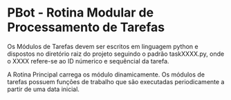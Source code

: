 # PBot - Rotina Modular de Processamento de Tarefas

Os Módulos de Tarefas devem ser escritos em linguagem python e dispostos no diretório raiz do projeto seguindo o padrão taskXXXX.py, onde o XXXX refere-se ao ID númerico e sequêncial da tarefa.

A Rotina Principal carrega os módulo dinamicamente. Os módulos de tarefas possuem funções de trabalho que são executadas periodicamente a partir de uma data inicial.

